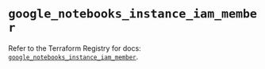 # `google_notebooks_instance_iam_member`

Refer to the Terraform Registry for docs: [`google_notebooks_instance_iam_member`](https://registry.terraform.io/providers/hashicorp/google-beta/6.34.1/docs/resources/google_notebooks_instance_iam_member).
